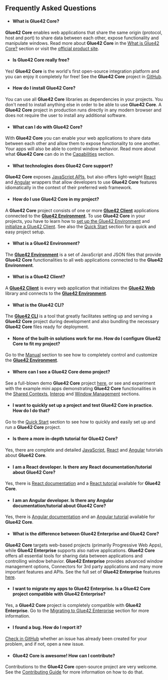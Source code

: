 ## Frequently Asked Questions

- #### What is Glue42 Core?

**Glue42 Core** enables web applications that share the same origin (protocol, host and port) to share data between each other, expose functionality and manipulate windows. Read more about **Glue42 Core** in the [What is Glue42 Core?](../what-is-glue42-core/index.html) section or visit the [official product site](https://glue42.com/core/).

- #### Is Glue42 Core really free?

Yes! **Glue42 Core** is the world's first open-source integration platform and you can enjoy it completely for free! See the **Glue42 Core** project in [GitHub](https://github.com/Glue42/core).

- #### How do I install Glue42 Core?

You can use all **Glue42 Core** libraries as dependencies in your projects. You don't need to install anything else in order to be able to use **Glue42 Core**. A **Glue42 Core** project in production runs directly in any modern browser and does not require the user to install any additional software. 

- #### What can I do with Glue42 Core?

With **Glue42 Core** you can enable your web applications to share data between each other and allow them to expose functionality to one another. Your apps will also be able to control window behavior. Read more about what **Glue42 Core** can do in the [Capabilities](../capabilities/overview/index.html) section.

- #### What technologies does Glue42 Core support?

**Glue42 Core** exposes [JavaScript APIs](../../reference/core/latest/glue42%20web/index.html), but also offers light-weight [React](../core-concepts/glue42-client/react/index.html) and [Angular](../core-concepts/glue42-client/angular/index.html) wrappers that allow developers to use **Glue42 Core** features idiomatically in the context of their preferred web framework. 

- #### How do I use Glue42 Core in my project?

A **Glue42 Core** project consists of one or more [**Glue42 Client**](../core-concepts/glue42-client/overview/index.html) applications connected to the [**Glue42 Environment**](../core-concepts/environment/overview/index.html). To use **Glue42 Core** in your projects, you have to learn how to [set up the Glue42 Environment](../core-concepts/environment/setup/index.html) and [initialize a Glue42 Client](../core-concepts/glue42-client/overview/index.html#initializing_a_glue42_client). See also the [Quick Start](../getting-started/quick-start/index.html) section for a quick and easy project setup.

- #### What is a Glue42 Environment?

The [**Glue42 Environment**](../core-concepts/environment/overview/index.html) is a set of JavaScript and JSON files that provide **Glue42 Core** functionalities to all web applications connected to the **Glue42 Environment**.

- #### What is a Glue42 Client?

A [**Glue42 Client**](../core-concepts/glue42-client/overview/index.html) is every web application that initializes the [**Glue42 Web**](../../reference/core/latest/glue42%20web/index.html) library and connects to the [**Glue42 Environment**](../core-concepts/environment/overview/index.html).

- #### What is the Glue42 CLI?

The [**Glue42 CLI**](../core-concepts/cli/index.html) is a tool that greatly facilitates setting up and serving a **Glue42 Core** project during development and also bundling the necessary **Glue42 Core** files ready for deployment.

- #### None of the built-in solutions work for me. How do I configure Glue42 Core to fit my project?

Go to the [Manual](../core-concepts/environment/setup/index.html#manual) section to see how to completely control and customize the [**Glue42 Environment**](../core-concepts/environment/overview/index.html).

- #### Where can I see a Glue42 Core demo project?

See a full-blown demo **Glue42 Core** project [here](https://start-of-day.glue42.com/), or see and experiment with the example mini apps demonstrating **Glue42 Core** functionalities in the [Shared Contexts](../capabilities/shared-contexts/index.html), [Interop](../capabilities/interop/index.html) and [Window Management](capabilities/window-management/index.html) sections.

- #### I want to quickly set up a project and test Glue42 Core in practice. How do I do that?

Go to the [Quick Start](../getting-started/quick-start/index.html) section to see how to quickly and easily set up and run a **Glue42 Core** project.

- #### Is there a more in-depth tutorial for Glue42 Core?

Yes, there are complete and detailed [JavaScript](../../tutorials/vanilla-js/index.html), [React](../../tutorials/react/index.html) and [Angular](../../tutorials/angular/index.html) tutorials about **Glue42 Core**.

- #### I am a React developer. Is there any React documentation/tutorial about Glue42 Core?

Yes, there is [React documentation](../core-concepts/glue42-client/react/index.html) and a [React tutorial](../../tutorials/react/index.html) available for **Glue42 Core**.

- #### I am an Angular developer. Is there any Angular documentation/tutorial about Glue42 Core?

Yes, there is [Angular documentation](../core-concepts/glue42-client/angular/index.html) and an [Angular tutorial](../../tutorials/angular/index.html) available for **Glue42 Core**.

- #### What is the difference between Glue42 Enterprise and Glue42 Core?

**Glue42 Core** targets web-based projects (primarily Progressive Web Apps), while **Glue42 Enterprise** supports also native applications. **Glue42 Core** offers all essential tools for sharing data between applications and controlling window behavior. **Glue42 Enterprise** provides advanced window management options, Connectors for 3rd party applications and many more important features and APIs. See the full set of **Glue42 Enterprise** features [here](../../glue42-concepts/glue42-toolbar/index.html).

- #### I want to migrate my apps to Glue42 Enterprise. Is a Glue42 Core project compatible with Glue42 Enterprise?

Yes, a **Glue42 Core** project is completely compatible with **Glue42 Enterprise**. Go to the [Migrating to Glue42 Enterprise](../enterprise/index.html) section for more information.

- #### I found a bug. How do I report it?

[Check in GitHub](https://github.com/Glue42/core/issues) whether an issue has already been created for your problem, and if not, open a new issue.

- #### Glue42 Core is awesome! How can I contribute?

Contributions to the **Glue42 Core** open-source project are very welcome. See the [Contributing Guide](https://github.com/Glue42/core/blob/master/CONTRIBUTING.md) for more information on how to do that.